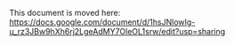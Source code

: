 This document is moved here: https://docs.google.com/document/d/1hsJNlowIg-u_rz3JBw9hXh6rj2LgeAdMY7OleOL1srw/edit?usp=sharing
